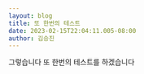 ```yaml
---
layout: blog
title: 또 한번의 테스트
date: 2023-02-15T22:04:11.005-08:00
author: 김승진
---
```

그렇습니다 또 한번의 테스트를 하겠습니다
